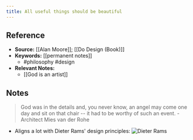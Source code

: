 ```yaml
---
title: All useful things should be beautiful
---
```

## Reference
- **Source:** [[Alan Moore]]; [[Do Design (Book)]]
- **Keywords:** [[permanent notes]]
	- #philosophy #design
- **Relevant Notes:**
	- [[God is an artist]]
## Notes
> God was in the details and, you never know, an angel may come one day and sit on that chair -- it had to be worthy of such an event.
	- Architect Mies van der Rohe
- Aligns a lot with Dieter Rams' design principles:
![Dieter Rams](https://miro.medium.com/max/1200/1*2I33SY4aXtmVZGihhqgtzA.png)
